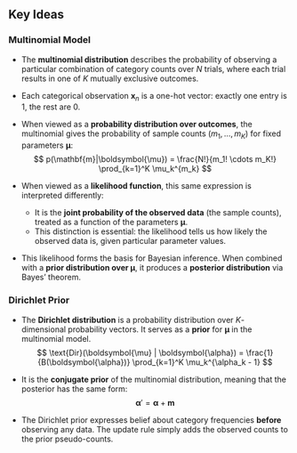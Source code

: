 ## Key Ideas

### Multinomial Model

- The **multinomial distribution** describes the probability of observing a particular combination of category counts over $N$ trials, where each trial results in one of $K$ mutually exclusive outcomes.

- Each categorical observation $\mathbf{x}_n$ is a one-hot vector: exactly one entry is 1, the rest are 0.

- When viewed as a **probability distribution over outcomes**, the multinomial gives the probability of sample counts $(m_1, \dots, m_K)$ for fixed parameters $\boldsymbol{\mu}$:
  $$
  p(\mathbf{m}|\boldsymbol{\mu}) = \frac{N!}{m_1! \cdots m_K!} \prod_{k=1}^K \mu_k^{m_k}
  $$

- When viewed as a **likelihood function**, this same expression is interpreted differently:
  - It is the **joint probability of the observed data** (the sample counts), treated as a function of the parameters $\boldsymbol{\mu}$.
  - This distinction is essential: the likelihood tells us how likely the observed data is, given particular parameter values.

- This likelihood forms the basis for Bayesian inference. When combined with a **prior distribution over $\boldsymbol{\mu}$**, it produces a **posterior distribution** via Bayes’ theorem.

### Dirichlet Prior

- The **Dirichlet distribution** is a probability distribution over $K$-dimensional probability vectors. It serves as a **prior** for $\boldsymbol{\mu}$ in the multinomial model.
  $$
  \text{Dir}(\boldsymbol{\mu} | \boldsymbol{\alpha}) = \frac{1}{B(\boldsymbol{\alpha})} \prod_{k=1}^K \mu_k^{\alpha_k - 1}
  $$

- It is the **conjugate prior** of the multinomial distribution, meaning that the posterior has the same form:
  $$
  \boldsymbol{\alpha}' = \boldsymbol{\alpha} + \mathbf{m}
  $$

- The Dirichlet prior expresses belief about category frequencies **before** observing any data. The update rule simply adds the observed counts to the prior pseudo-counts.

